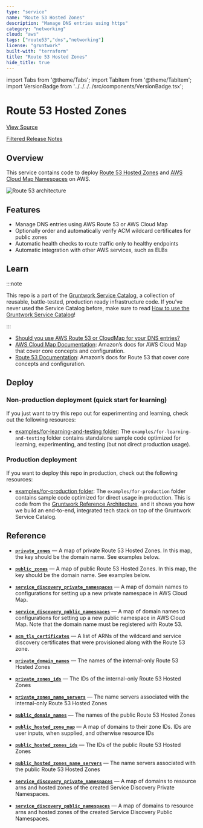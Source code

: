 ```yaml
---
type: "service"
name: "Route 53 Hosted Zones"
description: "Manage DNS entries using https"
category: "networking"
cloud: "aws"
tags: ["route53","dns","networking"]
license: "gruntwork"
built-with: "terraform"
title: "Route 53 Hosted Zones"
hide_title: true
---
```


import Tabs from '@theme/Tabs';
import TabItem from '@theme/TabItem';
import VersionBadge from '../../../../src/components/VersionBadge.tsx';

<VersionBadge version="0.76.0"/>

# Route 53 Hosted Zones


<a href="https://github.com/gruntwork-io/terraform-aws-service-catalog/tree/master/modules/networking/route53" className="link-button">View Source</a>

<a href="https://github.com/gruntwork-io/terraform-aws-service-catalog/releases?q=networking/route53" className="link-button" title="Release notes for only the service catalog versions which impacted this service.">Filtered Release Notes</a>

## Overview

This service contains code to deploy [Route 53 Hosted Zones](https://aws.amazon.com/route53/) and
[AWS Cloud Map Namespaces](https://aws.amazon.com/cloud-map/) on AWS.

![Route 53 architecture](/img/modules/networking/route53/route53-architecture.png)

## Features

*   Manage DNS entries using AWS Route 53 or AWS Cloud Map
*   Optionally order and automatically verify ACM wildcard certificates for public zones
*   Automatic health checks to route traffic only to healthy endpoints
*   Automatic integration with other AWS services, such as ELBs

## Learn

:::note

This repo is a part of the [Gruntwork Service Catalog](https://github.com/gruntwork-io/terraform-aws-service-catalog/),
a collection of reusable, battle-tested, production ready infrastructure code.
If you’ve never used the Service Catalog before, make sure to read
[How to use the Gruntwork Service Catalog](https://docs.gruntwork.io/reference/services/intro/overview)!

:::

*   [Should you use AWS Route 53 or CloudMap for your DNS entries?](https://github.com/gruntwork-io/terraform-aws-service-catalog/tree/master/modules/networking/route53/core-concepts.md#should-i-use-route53-or-cloud-map)
*   [AWS Cloud Map Documentation](https://docs.aws.amazon.com/cloud-map/latest/dg/what-is-cloud-map.html): Amazon’s docs
    for AWS Cloud Map that cover core concepts and configuration.
*   [Route 53 Documentation](https://docs.aws.amazon.com/route53/): Amazon’s docs for Route 53 that cover core concepts
    and configuration.

## Deploy

### Non-production deployment (quick start for learning)

If you just want to try this repo out for experimenting and learning, check out the following resources:

*   [examples/for-learning-and-testing folder](https://github.com/gruntwork-io/terraform-aws-service-catalog/tree/master/examples/for-learning-and-testing): The
    `examples/for-learning-and-testing` folder contains standalone sample code optimized for learning, experimenting, and
    testing (but not direct production usage).

### Production deployment

If you want to deploy this repo in production, check out the following resources:

*   [examples/for-production folder](https://github.com/gruntwork-io/terraform-aws-service-catalog/tree/master/examples/for-production): The `examples/for-production` folder contains sample code
    optimized for direct usage in production. This is code from the
    [Gruntwork Reference Architecture](https://gruntwork.io/reference-architecture), and it shows you how we build an
    end-to-end, integrated tech stack on top of the Gruntwork Service Catalog.

## Reference

<Tabs>
<TabItem value="inputs" label="Inputs" default>

<a name="private_zones" className="snap-top"></a>

* [**`private_zones`**](#private_zones) &mdash; A map of private Route 53 Hosted Zones. In this map, the key should be the domain name. See examples below.

<a name="public_zones" className="snap-top"></a>

* [**`public_zones`**](#public_zones) &mdash; A map of public Route 53 Hosted Zones. In this map, the key should be the domain name. See examples below.

<a name="service_discovery_private_namespaces" className="snap-top"></a>

* [**`service_discovery_private_namespaces`**](#service_discovery_private_namespaces) &mdash; A map of domain names to configurations for setting up a new private namespace in AWS Cloud Map.

<a name="service_discovery_public_namespaces" className="snap-top"></a>

* [**`service_discovery_public_namespaces`**](#service_discovery_public_namespaces) &mdash; A map of domain names to configurations for setting up a new public namespace in AWS Cloud Map. Note that the domain name must be registered with Route 53.

</TabItem>
<TabItem value="outputs" label="Outputs">

<a name="acm_tls_certificates" className="snap-top"></a>

* [**`acm_tls_certificates`**](#acm_tls_certificates) &mdash; A list of ARNs of the wildcard and service discovery certificates that were provisioned along with the Route 53 zone.

<a name="private_domain_names" className="snap-top"></a>

* [**`private_domain_names`**](#private_domain_names) &mdash; The names of the internal-only Route 53 Hosted Zones

<a name="private_zones_ids" className="snap-top"></a>

* [**`private_zones_ids`**](#private_zones_ids) &mdash; The IDs of the internal-only Route 53 Hosted Zones

<a name="private_zones_name_servers" className="snap-top"></a>

* [**`private_zones_name_servers`**](#private_zones_name_servers) &mdash; The name servers associated with the internal-only Route 53 Hosted Zones

<a name="public_domain_names" className="snap-top"></a>

* [**`public_domain_names`**](#public_domain_names) &mdash; The names of the public Route 53 Hosted Zones

<a name="public_hosted_zone_map" className="snap-top"></a>

* [**`public_hosted_zone_map`**](#public_hosted_zone_map) &mdash; A map of domains to their zone IDs. IDs are user inputs, when supplied, and otherwise resource IDs

<a name="public_hosted_zones_ids" className="snap-top"></a>

* [**`public_hosted_zones_ids`**](#public_hosted_zones_ids) &mdash; The IDs of the public Route 53 Hosted Zones

<a name="public_hosted_zones_name_servers" className="snap-top"></a>

* [**`public_hosted_zones_name_servers`**](#public_hosted_zones_name_servers) &mdash; The name servers associated with the public Route 53 Hosted Zones

<a name="service_discovery_private_namespaces" className="snap-top"></a>

* [**`service_discovery_private_namespaces`**](#service_discovery_private_namespaces) &mdash; A map of domains to resource arns and hosted zones of the created Service Discovery Private Namespaces.

<a name="service_discovery_public_namespaces" className="snap-top"></a>

* [**`service_discovery_public_namespaces`**](#service_discovery_public_namespaces) &mdash; A map of domains to resource arns and hosted zones of the created Service Discovery Public Namespaces.

</TabItem>
</Tabs>


<!-- ##DOCS-SOURCER-START
{"sourcePlugin":"service-catalog-api","hash":"93887ca596f4174697998231c44963cc"}
##DOCS-SOURCER-END -->
